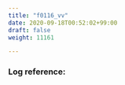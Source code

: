 ```yaml
---
title: "f0116_vv"
date: 2020-09-18T00:52:02+99:00
draft: false
weight: 11161

---
```


### Log reference: <no value>

```

